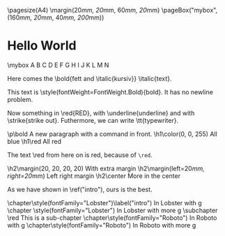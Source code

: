 \pagesize(A4)
\margin(20*mm, 20*mm, 60*mm, 20*mm)
\pageBox("mybox", (160*mm, 20*mm, 40*mm, 200*mm))

# Hello World

\mybox A B C D E F G H I J K L M N

Here comes the \bold{fett and \italic{kursiv}} \italic{text}.

This text is \style(fontWeight=FontWeight.Bold){bold}. It has no
newline problem.

Now something in \red{RED}, with \underline{underline} and with \strike{strike out}.
Futhermore, we can write \tt{typewriter}.

\p\bold A new paragraph with a command in front.
\h1\color(0, 0, 255) All blue
\h1\red All red

The text \red from here on is red, because of `\red`.

\h2\margin(20, 20, 20, 20) With extra margin
\h2\margin(left=20*mm, right=20*mm) Left right margin
\h2\center More in the center

As we have shown in \ref("intro"), ours is the best.

\chapter\style(fontFamily="Lobster")\label("intro") In Lobster with g
\chapter \style(fontFamily="Lobster") In Lobster with more g
\subchapter \red This is a sub-chapter
\chapter\style(fontFamily="Roboto") In Roboto with g
\chapter\style(fontFamily="Roboto") In Roboto with more g